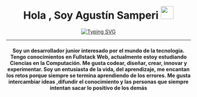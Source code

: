 
<h1 align="center">Hola , Soy Agustín Samperi <img src="https://media.giphy.com/media/hvRJCLFzcasrR4ia7z/giphy.gif" width="35"></h1>
<p align="center">
	<a href="https://git.io/typing-svg"><img src="https://readme-typing-svg.demolab.com?font=Fira+Code&pause=1000&center=true&vCenter=true&width=435&lines=Computer+Science+Student" alt="Typing SVG" /></a>
</p>
<hr/>
<h4 align="center">Soy un desarrollador junior interesado por el mundo de la tecnologia. Tengo conocimientos en Fullstack Web, actualmente estoy estudiando Ciencias en la Computación. Me gusta codear, diseñar, crear, innovar y experimentar. Soy un entusiasta de la vida, del aprendizaje, me encantan los retos porque siempre se termina aprendiendo de los errores. Me gusta intercambiar ideas ,difundir el conocimiento y las personas que siempre intentan sacar lo positivo de los demás</h4>
<br>



